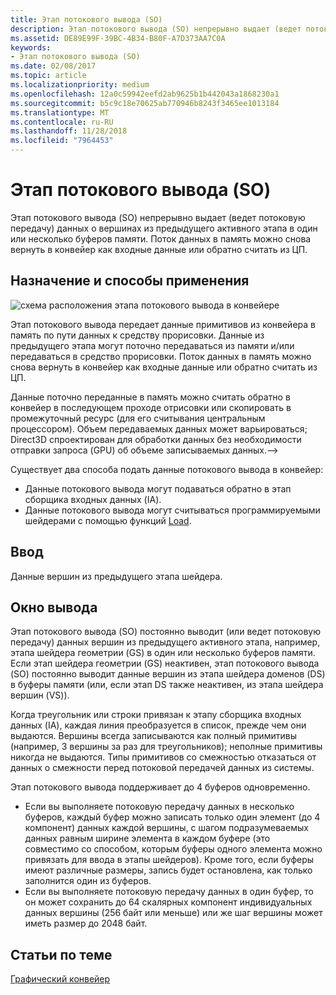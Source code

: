 ```yaml
---
title: Этап потокового вывода (SO)
description: Этап потокового вывода (SO) непрерывно выдает (ведет потоковую передачу) данных о вершинах из предыдущего активного этапа в один или несколько буферов памяти. Поток данных в память можно снова вернуть в конвейер как входные данные или обратно считать из ЦП.
ms.assetid: DE89E99F-39BC-4B34-B80F-A7D373AA7C0A
keywords:
- Этап потокового вывода (SO)
ms.date: 02/08/2017
ms.topic: article
ms.localizationpriority: medium
ms.openlocfilehash: 12a0c59942eefd2ab9625b1b442043a1868230a1
ms.sourcegitcommit: b5c9c18e70625ab770946b8243f3465ee1013184
ms.translationtype: MT
ms.contentlocale: ru-RU
ms.lasthandoff: 11/28/2018
ms.locfileid: "7964453"
---
```

# <a name="stream-output-so-stage"></a>Этап потокового вывода (SO)


Этап потокового вывода (SO) непрерывно выдает (ведет потоковую передачу) данных о вершинах из предыдущего активного этапа в один или несколько буферов памяти. Поток данных в память можно снова вернуть в конвейер как входные данные или обратно считать из ЦП.

## <a name="span-idpurposeandusesspanspan-idpurposeandusesspanspan-idpurposeandusesspanpurpose-and-uses"></a><span id="Purpose_and_uses"></span><span id="purpose_and_uses"></span><span id="PURPOSE_AND_USES"></span>Назначение и способы применения


![схема расположения этапа потокового вывода в конвейере](images/d3d10-pipeline-stages-so.png)

Этап потокового вывода передает данные примитивов из конвейера в память по пути данных к средству прорисовки. Данные из предыдущего этапа могут поточно передаваться из памяти и/или передаваться в средство прорисовки. Поток данных в память можно снова вернуть в конвейер как входные данные или обратно считать из ЦП.

Данные поточно переданные в память можно считать обратно в конвейер в последующем проходе отрисовки или скопировать в промежуточный ресурс (для его считывания центральным процессором). Объем передаваемых данных может варьироваться; Direct3D спроектирован для обработки данных без необходимости отправки запроса (GPU) об объеме записываемых данных.--&gt;

Существует два способа подать данные потокового вывода в конвейер:

-   Данные потокового вывода могут подаваться обратно в этап сборщика входных данных (IA).
-   Данные потокового вывода могут считываться программируемыми шейдерами с помощью функций [Load](https://msdn.microsoft.com/library/windows/desktop/bb509694).

## <a name="span-idinputspanspan-idinputspanspan-idinputspaninput"></a><span id="Input"></span><span id="input"></span><span id="INPUT"></span>Ввод


Данные вершин из предыдущего этапа шейдера.

## <a name="span-idoutputspanspan-idoutputspanspan-idoutputspanoutput"></a><span id="Output"></span><span id="output"></span><span id="OUTPUT"></span>Окно вывода


Этап потокового вывода (SO) постоянно выводит (или ведет потоковую передачу) данных вершин из предыдущего активного этапа, например, этапа шейдера геометрии (GS) в один или несколько буферов памяти. Если этап шейдера геометрии (GS) неактивен, этап потокового вывода (SO) постоянно выводит данные вершин из этапа шейдера доменов (DS) в буферы памяти (или, если этап DS также неактивен, из этапа шейдера вершин (VS)).

Когда треугольник или строки привязан к этапу сборщика входных данных (IA), каждая линия преобразуется в список, прежде чем они выдаются. Вершины всегда записываются как полный примитивы (например, 3 вершины за раз для треугольников); неполные примитивы никогда не выдаются. Типы примитивов со смежностью отказаться от данных о смежности перед потоковой передачей данных из системы.

Этап потокового вывода поддерживает до 4 буферов одновременно.

-   Если вы выполняете потоковую передачу данных в несколько буферов, каждый буфер можно записать только один элемент (до 4 компонент) данных каждой вершины, с шагом подразумеваемых данных равным ширине элемента в каждом буфере (это совместимо со способом, которым буферы одного элемента можно привязать для ввода в этапы шейдеров). Кроме того, если буферы имеют различные размеры, запись будет остановлена, как только заполнится один из буферов.
-   Если вы выполняете потоковую передачу данных в один буфер, то он может сохранить до 64 скалярных компонент индивидуальных данных вершины (256 байт или меньше) или же шаг вершины может иметь размер до 2048 байт.

## <a name="span-idrelated-topicsspanrelated-topics"></a><span id="related-topics"></span>Статьи по теме


[Графический конвейер](graphics-pipeline.md)

 

 




